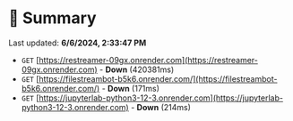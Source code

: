 # 📖 Summary
Last updated: **6/6/2024, 2:33:47 PM**

- `GET` [https://restreamer-09gx.onrender.com](https://restreamer-09gx.onrender.com) - **Down** (420381ms)
- `GET` [https://filestreambot-b5k6.onrender.com/](https://filestreambot-b5k6.onrender.com/) - **Down** (171ms)
- `GET` [https://jupyterlab-python3-12-3.onrender.com](https://jupyterlab-python3-12-3.onrender.com) - **Down** (214ms)
